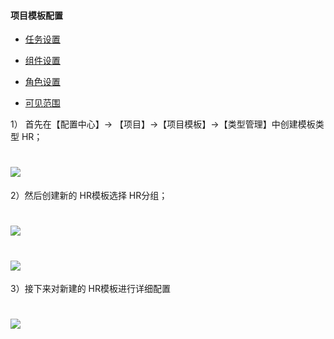 #### 项目模板配置

* [任务设置](/guan-li-yuan-shou-ce/xiang-mu-mo-ban-pei-zhi-shou-ce/pei-zhi-shi-li-yan-shi/xiang-mu-mo-ban-pei-zhi/ren-wu-she-zhi.md)

* [组件设置](/guan-li-yuan-shou-ce/xiang-mu-mo-ban-pei-zhi-shou-ce/pei-zhi-shi-li-yan-shi/xiang-mu-mo-ban-pei-zhi/zu-jian-she-zhi.md)

* [角色设置](/guan-li-yuan-shou-ce/xiang-mu-mo-ban-pei-zhi-shou-ce/pei-zhi-shi-li-yan-shi/xiang-mu-mo-ban-pei-zhi/jiao-se-she-zhi.md)

* [可见范围](/guan-li-yuan-shou-ce/xiang-mu-mo-ban-pei-zhi-shou-ce/pei-zhi-shi-li-yan-shi/xiang-mu-mo-ban-pei-zhi/ke-jian-fan-wei.md)

1） 首先在【配置中心】→ 【项目】→【项目模板】→【类型管理】中创建模板类型 HR；

# ![](/assets/1创建HR分组.png)

2）然后创建新的 HR模板选择 HR分组；

# ![](/assets/1创建项目模板2.png)

# ![](/assets/1创建项目模板2.2.png)

3）接下来对新建的 HR模板进行详细配置

# ![](/assets/1配置模板.png)



